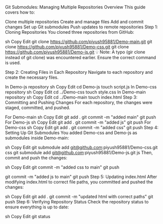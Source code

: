Git Submodules: Managing Multiple Repositories
Overview
This guide covers how to:

Clone multiple repositories
Create and manage files
Add and commit changes
Set up Git submodules
Push updates to remote repositories
Step 1: Cloning Repositories
You cloned three repositories from GitHub:

sh
Copy
Edit
git clone https://github.com/piyush95881/Demo-main.git
git clone https://github.com/piyush95881/Demo-css.git
git clone https://github.com/piyush95881/Demo-js.git
💡 Note: A typo (gir clone instead of git clone) was encountered earlier. Ensure the correct command is used.

Step 2: Creating Files in Each Repository
Navigate to each repository and create the necessary files.

In Demo-js repository
sh
Copy
Edit
cd Demo-js
touch script.js
In Demo-css repository
sh
Copy
Edit
cd ../Demo-css
touch style.css
In Demo-main repository
sh
Copy
Edit
cd ../Demo-main
touch index.html
Step 3: Committing and Pushing Changes
For each repository, the changes were staged, committed, and pushed.

For Demo-main
sh
Copy
Edit
git add .
git commit -m "added main"
git push
For Demo-js
sh
Copy
Edit
git add .
git commit -m "added js"
git push
For Demo-css
sh
Copy
Edit
git add .
git commit -m "added css"
git push
Step 4: Setting Up Git Submodules
You added Demo-css and Demo-js as submodules inside Demo-main:

sh
Copy
Edit
git submodule add git@github.com:piyush95881/Demo-css.git css
git submodule add git@github.com:piyush95881/Demo-js.git js
Then, commit and push the changes:

sh
Copy
Edit
git commit -m "added css to main"
git push

git commit -m "added js to main"
git push
Step 5: Updating index.html
After modifying index.html to correct file paths, you committed and pushed the changes:

sh
Copy
Edit
git add .
git commit -m "updated html with correct paths"
git push
Step 6: Verifying Repository Status
Check the repository status to ensure everything is up to date:

sh
Copy
Edit
git status